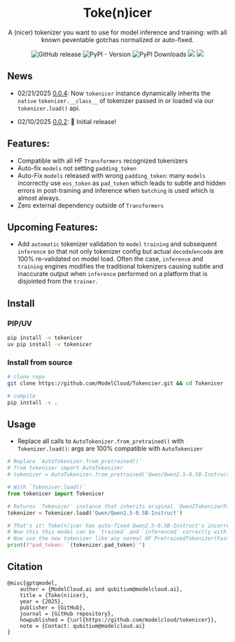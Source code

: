 <h1 align="center">Toke(n)icer</h1>
<p align="center">A (nicer) tokenizer you want to use for model inference and training: with all known peventable gotchas normalized or auto-fixed.</p>
<p align="center">
    <a href="https://github.com/ModelCloud/Tokenicer/releases" style="text-decoration:none;"><img alt="GitHub release" src="https://img.shields.io/github/release/ModelCloud/Tokenicer.svg"></a>
    <a href="https://pypi.org/project/tokenicer/" style="text-decoration:none;"><img alt="PyPI - Version" src="https://img.shields.io/pypi/v/tokenicer"></a>
    <a href="https://pepy.tech/projects/tokenicer" style="text-decoration:none;"><img src="https://static.pepy.tech/badge/tokenicer" alt="PyPI Downloads"></a>
    <a href="https://github.com/ModelCloud/tokenicer/blob/main/LICENSE"><img src="https://img.shields.io/pypi/l/tokenicer"></a>
    <a href="https://huggingface.co/modelcloud/"><img src="https://img.shields.io/badge/🤗%20Hugging%20Face-ModelCloud-%23ff8811.svg"></a>
</p>

## News
* 02/21/2025 [0.0.4](https://github.com/ModelCloud/Tokenicer/releases/tag/v0.0.4): Now `tokenicer` instance dynamically inherits the `native` `tokenizer.__class__` of tokenizer passed in or loaded via our `tokenicer.load()` api.

* 02/10/2025 [0.0.2](https://github.com/ModelCloud/Tokenicer/releases/tag/v0.0.2): 🤗 Initial release!

## Features:

* Compatible with all HF `Transformers` recognized tokenizers
* Auto-fix `models` not setting `padding_token`
* Auto-Fix `models` released with wrong `padding_token`: many `models` incorrectly use `eos_token` as `pad_token` which leads to subtle and hidden errors in post-training and inference when `batching` is used which is almost always.
* Zero external dependency outside of `Transformers`
  
## Upcoming Features:

* Add `automatic` tokenizer validation to `model` `training` and subsequent `inference` so that not only tokenizer config but actual `decode`/`encode` are 100% re-validated on model load. Often the case, `inference` and `training` engines modifies the traditional tokenizers causing subtle and inaccurate output when `inference` performed on a platform that is disjointed from the `trainer`. 

## Install

### PIP/UV 

```bash
pip install -v tokenicer
uv pip install -v tokenicer
```

### Install from source

```bash
# clone repo
git clone https://github.com/ModelCloud/Tokencier.git && cd Tokenicer

# compile
pip install -v . 
```

## Usage

* Replace all calls to `AutoTokenizer.from_pretrained()` with `Tokenizer.load()`: args are 100% compatible with `AutoTokenizer`

```py
# Replace `AutoTokenizer.from_pretrained()`
# from tokenizer import AutoTokenizer
# tokenizer = AutoTokenizer.from_pretrained('Qwen/Qwen2.5-0.5B-Instruct')

# With `Tokenicer.load()`
from tokenicer import Tokenicer

# Returns `Tokenicer` instance that inherits original `Qwen2TokenizerFast` type.
tokenizer = Tokenicer.load('Qwen/Qwen2.5-0.5B-Instruct')

# That's it! Toke(n)icer has auto-fixed Qwen2.5-0.5B-Instruct's incorrect `pad_token`.
# Now this this model can be `trained` and `inferenced` correctly with `batch` and `masks`.
# Now use the new tokenizer like any normal HF PretrainedTokenizer(Fast)
print(f"pad_token: `{tokenizer.pad_token}`")
```

## Citation

```
@misc{gptqmodel,
    author = {ModelCloud.ai and qubitium@modelcloud.ai},
    title = {Toke(n)icer},
    year = {2025},
    publisher = {GitHub},
    journal = {GitHub repository},
    howpublished = {\url{https://github.com/modelcloud/tokenicer}},
    note = {Contact: qubitium@modelcloud.ai}
}
